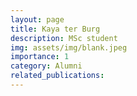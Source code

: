 ```yaml
---
layout: page
title: Kaya ter Burg 
description: MSc student
img: assets/img/blank.jpeg
importance: 1
category: Alumni
related_publications: 
---
```


